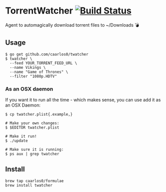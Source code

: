 # TorrentWatcher [![Build Status](https://travis-ci.org/caarlos0/twatcher.svg?branch=master)](https://travis-ci.org/caarlos0/twatcher)

Agent to automagically download torrent files to ~/Downloads :bomb:

## Usage

```console
$ go get github.com/caarlos0/twatcher
$ twatcher \
  --feed YOUR_TORRENT_FEED_URL \
  --name Vikings \
  --name "Game of Thrones" \
  --filter "1080p.HDTV"
```

### As an OSX daemon

If you want it to run all the time - which makes sense, you can
use add it as an OSX Daemon:

```console
$ cp twatcher.plist{.example,}

# Make your own changes:
$ $EDITOR twatcher.plist

# Make it run!
$ ./update

# Make sure it is running:
$ ps aux | grep twatcher
```

## Install

```console
brew tap caarlos0/formulae
brew install twatcher
```
